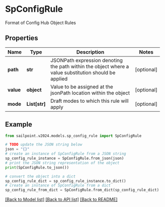 # SpConfigRule

Format of Config Hub Object Rules

## Properties

Name | Type | Description | Notes
------------ | ------------- | ------------- | -------------
**path** | **str** | JSONPath expression denoting the path within the object where a value substitution should be applied | [optional] 
**value** | **object** | Value to be assigned at the jsonPath location within the object | [optional] 
**mode** | **List[str]** | Draft modes to which this rule will apply | [optional] 

## Example

```python
from sailpoint.v2024.models.sp_config_rule import SpConfigRule

# TODO update the JSON string below
json = "{}"
# create an instance of SpConfigRule from a JSON string
sp_config_rule_instance = SpConfigRule.from_json(json)
# print the JSON string representation of the object
print(SpConfigRule.to_json())

# convert the object into a dict
sp_config_rule_dict = sp_config_rule_instance.to_dict()
# create an instance of SpConfigRule from a dict
sp_config_rule_from_dict = SpConfigRule.from_dict(sp_config_rule_dict)
```
[[Back to Model list]](../README.md#documentation-for-models) [[Back to API list]](../README.md#documentation-for-api-endpoints) [[Back to README]](../README.md)


